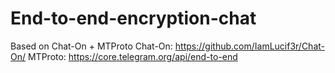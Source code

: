 # End-to-end-encryption-chat
Based on Chat-On + MTProto
Chat-On: https://github.com/IamLucif3r/Chat-On/
MTProto: https://core.telegram.org/api/end-to-end
